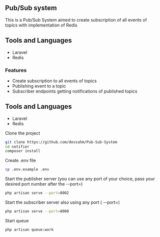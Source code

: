 ## Pub/Sub system

This is a Pub/Sub System aimed to create subscription of all events of topics with implementation of Redis



## Tools and Languages

* Laravel 
* Redis


### Features
* Create  subscription to all events of topics
* Publishing event to a topic
* Subscriber endpoints getting notifications of published topics

## Tools and Languages

* Laravel 
* Redis


Clone the project

```sh
git clone https://github.com/devsahm/Pub-Sub-System
cd notifier
composer install
```

Create .env file
```sh
cp .env.example .env
```

Start the publisher server (you can use any port of your choice, pass your desired port number after the --port=)

```sh
php artisan serve --port=8002
```

Start the subscriber server also using any port ( --port=)

```sh
php artisan serve --port=8000
```

Start queue 
```sh
php artisan queue:work
```
